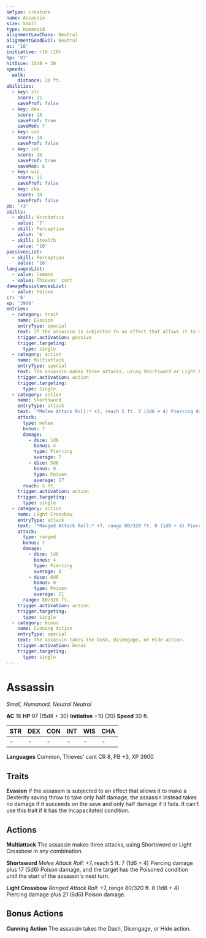 ```yaml
---
smType: creature
name: Assassin
size: Small
type: Humanoid
alignmentLawChaos: Neutral
alignmentGoodEvil: Neutral
ac: '16'
initiative: +10 (20)
hp: '97'
hitDice: 15d8 + 30
speeds:
  walk:
    distance: 30 ft.
abilities:
  - key: str
    score: 11
    saveProf: false
  - key: dex
    score: 18
    saveProf: true
    saveMod: 7
  - key: con
    score: 14
    saveProf: false
  - key: int
    score: 16
    saveProf: true
    saveMod: 6
  - key: wis
    score: 11
    saveProf: false
  - key: cha
    score: 10
    saveProf: false
pb: '+3'
skills:
  - skill: Acrobatics
    value: '7'
  - skill: Perception
    value: '6'
  - skill: Stealth
    value: '10'
passivesList:
  - skill: Perception
    value: '16'
languagesList:
  - value: Common
  - value: Thieves' cant
damageResistancesList:
  - value: Poison
cr: '8'
xp: '3900'
entries:
  - category: trait
    name: Evasion
    entryType: special
    text: If the assassin is subjected to an effect that allows it to make a Dexterity saving throw to take only half damage, the assassin instead takes no damage if it succeeds on the save and only half damage if it fails. It can't use this trait if it has the Incapacitated condition.
    trigger.activation: passive
    trigger.targeting:
      type: single
  - category: action
    name: Multiattack
    entryType: special
    text: The assassin makes three attacks, using Shortsword or Light Crossbow in any combination.
    trigger.activation: action
    trigger.targeting:
      type: single
  - category: action
    name: Shortsword
    entryType: attack
    text: '*Melee Attack Roll:* +7, reach 5 ft. 7 (1d6 + 4) Piercing damage plus 17 (5d6) Poison damage, and the target has the Poisoned condition until the start of the assassin''s next turn.'
    attack:
      type: melee
      bonus: 7
      damage:
        - dice: 1d6
          bonus: 4
          type: Piercing
          average: 7
        - dice: 5d6
          bonus: 0
          type: Poison
          average: 17
      reach: 5 ft.
    trigger.activation: action
    trigger.targeting:
      type: single
  - category: action
    name: Light Crossbow
    entryType: attack
    text: '*Ranged Attack Roll:* +7, range 80/320 ft. 8 (1d8 + 4) Piercing damage plus 21 (6d6) Poison damage.'
    attack:
      type: ranged
      bonus: 7
      damage:
        - dice: 1d8
          bonus: 4
          type: Piercing
          average: 8
        - dice: 6d6
          bonus: 0
          type: Poison
          average: 21
      range: 80/320 ft.
    trigger.activation: action
    trigger.targeting:
      type: single
  - category: bonus
    name: Cunning Action
    entryType: special
    text: The assassin takes the Dash, Disengage, or Hide action.
    trigger.activation: bonus
    trigger.targeting:
      type: single
---
```


# Assassin
*Small, Humanoid, Neutral Neutral*

**AC** 16
**HP** 97 (15d8 + 30)
**Initiative** +10 (20)
**Speed** 30 ft.

| STR | DEX | CON | INT | WIS | CHA |
| --- | --- | --- | --- | --- | --- |
| - | - | - | - | - | - |

**Languages** Common, Thieves' cant
CR 8, PB +3, XP 3900

## Traits

**Evasion**
If the assassin is subjected to an effect that allows it to make a Dexterity saving throw to take only half damage, the assassin instead takes no damage if it succeeds on the save and only half damage if it fails. It can't use this trait if it has the Incapacitated condition.

## Actions

**Multiattack**
The assassin makes three attacks, using Shortsword or Light Crossbow in any combination.

**Shortsword**
*Melee Attack Roll:* +7, reach 5 ft. 7 (1d6 + 4) Piercing damage plus 17 (5d6) Poison damage, and the target has the Poisoned condition until the start of the assassin's next turn.

**Light Crossbow**
*Ranged Attack Roll:* +7, range 80/320 ft. 8 (1d8 + 4) Piercing damage plus 21 (6d6) Poison damage.

## Bonus Actions

**Cunning Action**
The assassin takes the Dash, Disengage, or Hide action.
